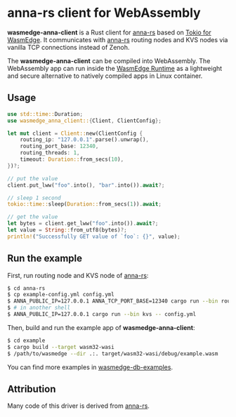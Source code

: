 # anna-rs client for WebAssembly

**wasmedge-anna-client** is a Rust client for [anna-rs] based on 
[Tokio for WasmEdge](https://github.com/WasmEdge/tokio). 
It communicates with [anna-rs] routing nodes and KVS nodes via vanilla 
TCP connections instead of Zenoh.

The **wasmedge-anna-client** can be compiled into
WebAssembly. The WebAssembly app can run inside the [WasmEdge Runtime](https://github.com/WasmEdge/WasmEdge#readme)
as a lightweight and secure alternative to natively compiled apps in Linux container.

[anna-rs]: https://github.com/essa-project/anna-rs

## Usage

```rust
use std::time::Duration;
use wasmedge_anna_client::{Client, ClientConfig};

let mut client = Client::new(ClientConfig {
    routing_ip: "127.0.0.1".parse().unwrap(),
    routing_port_base: 12340,
    routing_threads: 1,
    timeout: Duration::from_secs(10),
})?;

// put the value
client.put_lww("foo".into(), "bar".into()).await?;

// sleep 1 second
tokio::time::sleep(Duration::from_secs(1)).await;

// get the value
let bytes = client.get_lww("foo".into()).await?;
let value = String::from_utf8(bytes)?;
println!("Successfully GET value of `foo`: {}", value);
```

## Run the example

First, run routing node and KVS node of [anna-rs]:

```sh
$ cd anna-rs
$ cp example-config.yml config.yml
$ ANNA_PUBLIC_IP=127.0.0.1 ANNA_TCP_PORT_BASE=12340 cargo run --bin routing -- config.yml
$ # in another shell
$ ANNA_PUBLIC_IP=127.0.0.1 cargo run --bin kvs -- config.yml
```

Then, build and run the example app of **wasmedge-anna-client**:

```sh
$ cd example
$ cargo build --target wasm32-wasi
$ /path/to/wasmedge --dir .:. target/wasm32-wasi/debug/example.wasm
```

You can find more examples in [wasmedge-db-examples](https://github.com/WasmEdge/wasmedge-db-examples/tree/main/anna).

## Attribution

Many code of this driver is derived from [anna-rs].
